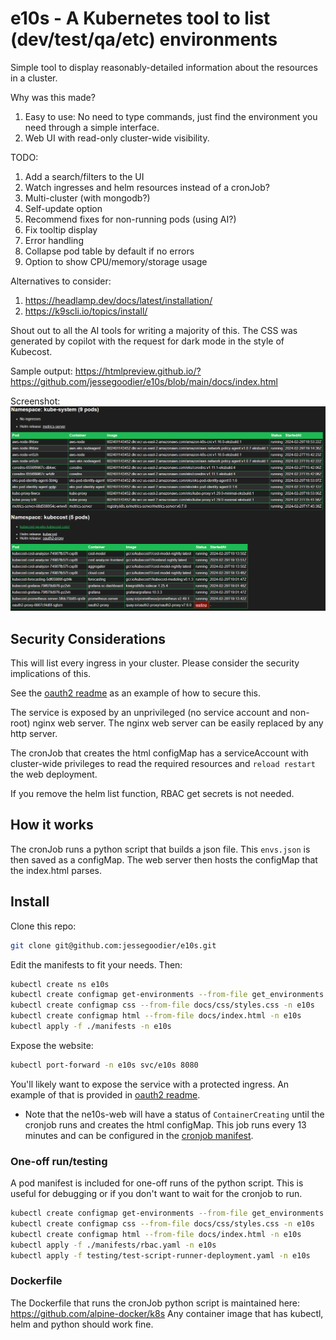 # e10s - A Kubernetes tool to list (dev/test/qa/etc) environments

Simple tool to display reasonably-detailed information about the resources in a cluster.

Why was this made?

1. Easy to use: No need to type commands, just find the environment you need through a simple interface.
2. Web UI with read-only cluster-wide visibility.

TODO:

1. Add a search/filters to the UI
2. Watch ingresses and helm resources instead of a cronJob?
3. Multi-cluster (with mongodb?)
4. Self-update option
5. Recommend fixes for non-running pods (using AI?)
6. Fix tooltip display
7. Error handling
8. Collapse pod table by default if no errors
9. Option to show CPU/memory/storage usage

Alternatives to consider:

1. <https://headlamp.dev/docs/latest/installation/>
2. <https://k9scli.io/topics/install/>

Shout out to all the AI tools for writing a majority of this. The CSS was generated by copilot with the request for dark mode in the style of Kubecost.

Sample output:
<https://htmlpreview.github.io/?https://github.com/jessegoodier/e10s/blob/main/docs/index.html>

Screenshot:
![sample-output](screenshot.png)

## Security Considerations

This will list every ingress in your cluster.  Please consider the security implications of this.

See the [oauth2 readme](auth/oauth2-proxy/README.md) as an example of how to secure this.

The service is exposed by an unprivileged (no service account and non-root) nginx web server. The nginx web server can be easily replaced by any http server.

The cronJob that creates the html configMap has a serviceAccount with cluster-wide privileges to read the required resources and `reload restart` the web deployment.

If you remove the helm list function, RBAC get secrets is not needed.

## How it works

The cronJob runs a python script that builds a json file. This `envs.json` is then saved as a configMap. The web server then hosts the configMap that the index.html parses.

## Install

Clone this repo:

```sh
git clone git@github.com:jessegoodier/e10s.git
```

Edit the manifests to fit your needs.
Then:

```sh
kubectl create ns e10s
kubectl create configmap get-environments --from-file get_environments.py -n e10s
kubectl create configmap css --from-file docs/css/styles.css -n e10s
kubectl create configmap html --from-file docs/index.html -n e10s
kubectl apply -f ./manifests -n e10s
```

Expose the website:

```sh
kubectl port-forward -n e10s svc/e10s 8080
```

You'll likely want to expose the service with a protected ingress. An example of that is provided in [oauth2 readme](auth/oauth2-proxy/README.md).

* Note that the ne10s-web will have a status of `ContainerCreating` until the cronjob runs and creates the html configMap. This job runs every 13 minutes and can be configured in the [cronjob manifest](manifests/e10s-kubernetes-cronjob.yaml).

### One-off run/testing

A pod manifest is included for one-off runs of the python script. This is useful for debugging or if you don't want to wait for the cronjob to run.

```sh
kubectl create configmap get-environments --from-file get_environments.py -n e10s
kubectl create configmap css --from-file docs/css/styles.css -n e10s
kubectl create configmap html --from-file docs/index.html -n e10s
kubectl apply -f ./manifests/rbac.yaml -n e10s
kubectl apply -f testing/test-script-runner-deployment.yaml -n e10s
```

### Dockerfile

The Dockerfile that runs the cronJob python script is maintained here: <https://github.com/alpine-docker/k8s>
Any container image that has kubectl, helm and python should work fine.
